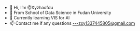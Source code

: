- 👋 Hi, I’m @Xyzhaofdu
- 👀 From School of Data Science in Fudan University
- 🌱 Currently learning VIS for AI
- 📫 Contact me if any questions ---zxy1337445805@gmail.com

<!---
Xyzhaofdu/Xyzhaofdu is a ✨ special ✨ repository because its `README.md` (this file) appears on your GitHub profile.
You can click the Preview link to take a look at your changes.
--->
